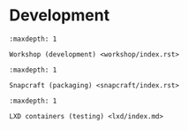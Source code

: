 # Development

```{toctree}
:maxdepth: 1

Workshop (development) <workshop/index.rst>

```

```{toctree}
:maxdepth: 1

Snapcraft (packaging) <snapcraft/index.rst>

```

```{toctree}
:maxdepth: 1

LXD containers (testing) <lxd/index.md>

```


